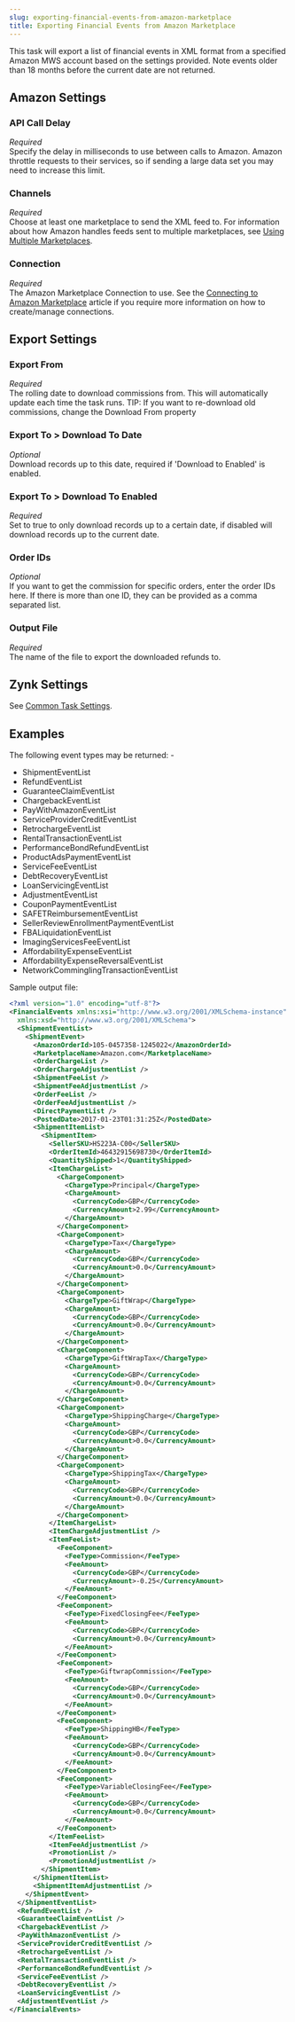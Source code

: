 ```yaml
---
slug: exporting-financial-events-from-amazon-marketplace
title: Exporting Financial Events from Amazon Marketplace
---
```

This task will export a list of financial events in XML format from a specified Amazon MWS account based on the settings provided. Note events older than 18 months before the current date are not returned.

## Amazon Settings
### API Call Delay
_Required_  
Specify the delay in milliseconds to use between calls to Amazon. Amazon throttle requests to their services, so if sending a large data set you may need to increase this limit.

### Channels
_Required_  
Choose at least one marketplace to send the XML feed to. For information about how Amazon handles feeds sent to multiple marketplaces, see [Using Multiple Marketplaces](http://docs.developer.amazonservices.com/en_UK/feeds/Feeds_EU_Global_Seller.html).

### Connection
_Required_  
The Amazon Marketplace Connection to use. See the [Connecting to Amazon Marketplace](connecting-to-amazon-marketplace) article if you require more information on how to create/manage connections.

## Export Settings
### Export From
_Required_  
The rolling date to download commissions from. This will automatically update each time the task runs. TIP: If you want to re-download old commissions, change the Download From property

### Export To > Download To Date
_Optional_  
Download records up to this date, required if 'Download to Enabled' is enabled.

### Export To > Download To Enabled
_Required_  
Set to true to only download records up to a certain date, if disabled will download records up to the current date.

### Order IDs
_Optional_  
If you want to get the commission for specific orders, enter the order IDs here. If there is more than one ID, they can be provided as a comma separated list.

### Output File
_Required_  
The name of the file to export the downloaded refunds to.

## Zynk Settings
See [Common Task Settings](common-task-settings).

## Examples
The following event types may be returned: -
 * ShipmentEventList
 * RefundEventList
 * GuaranteeClaimEventList
 * ChargebackEventList
 * PayWithAmazonEventList
 * ServiceProviderCreditEventList
 * RetrochargeEventList
 * RentalTransactionEventList
 * PerformanceBondRefundEventList
 * ProductAdsPaymentEventList
 * ServiceFeeEventList
 * DebtRecoveryEventList
 * LoanServicingEventList
 * AdjustmentEventList
 * CouponPaymentEventList
 * SAFETReimbursementEventList
 * SellerReviewEnrollmentPaymentEventList
 * FBALiquidationEventList
 * ImagingServicesFeeEventList
 * AffordabilityExpenseEventList
 * AffordabilityExpenseReversalEventList
 * NetworkComminglingTransactionEventList

Sample output file:
```xml
<?xml version="1.0" encoding="utf-8"?>
<FinancialEvents xmlns:xsi="http://www.w3.org/2001/XMLSchema-instance" 
  xmlns:xsd="http://www.w3.org/2001/XMLSchema">
  <ShipmentEventList>
    <ShipmentEvent>
      <AmazonOrderId>105-0457358-1245022</AmazonOrderId>
      <MarketplaceName>Amazon.com</MarketplaceName>
      <OrderChargeList />
      <OrderChargeAdjustmentList />
      <ShipmentFeeList />
      <ShipmentFeeAdjustmentList />
      <OrderFeeList />
      <OrderFeeAdjustmentList />
      <DirectPaymentList />
      <PostedDate>2017-01-23T01:31:25Z</PostedDate>
      <ShipmentItemList>
        <ShipmentItem>
          <SellerSKU>HS223A-C00</SellerSKU>
          <OrderItemId>46432915698730</OrderItemId>
          <QuantityShipped>1</QuantityShipped>
          <ItemChargeList>
            <ChargeComponent>
              <ChargeType>Principal</ChargeType>
              <ChargeAmount>
                <CurrencyCode>GBP</CurrencyCode>
                <CurrencyAmount>2.99</CurrencyAmount>
              </ChargeAmount>
            </ChargeComponent>
            <ChargeComponent>
              <ChargeType>Tax</ChargeType>
              <ChargeAmount>
                <CurrencyCode>GBP</CurrencyCode>
                <CurrencyAmount>0.0</CurrencyAmount>
              </ChargeAmount>
            </ChargeComponent>
            <ChargeComponent>
              <ChargeType>GiftWrap</ChargeType>
              <ChargeAmount>
                <CurrencyCode>GBP</CurrencyCode>
                <CurrencyAmount>0.0</CurrencyAmount>
              </ChargeAmount>
            </ChargeComponent>
            <ChargeComponent>
              <ChargeType>GiftWrapTax</ChargeType>
              <ChargeAmount>
                <CurrencyCode>GBP</CurrencyCode>
                <CurrencyAmount>0.0</CurrencyAmount>
              </ChargeAmount>
            </ChargeComponent>
            <ChargeComponent>
              <ChargeType>ShippingCharge</ChargeType>
              <ChargeAmount>
                <CurrencyCode>GBP</CurrencyCode>
                <CurrencyAmount>0.0</CurrencyAmount>
              </ChargeAmount>
            </ChargeComponent>
            <ChargeComponent>
              <ChargeType>ShippingTax</ChargeType>
              <ChargeAmount>
                <CurrencyCode>GBP</CurrencyCode>
                <CurrencyAmount>0.0</CurrencyAmount>
              </ChargeAmount>
            </ChargeComponent>
          </ItemChargeList>
          <ItemChargeAdjustmentList />
          <ItemFeeList>
            <FeeComponent>
              <FeeType>Commission</FeeType>
              <FeeAmount>
                <CurrencyCode>GBP</CurrencyCode>
                <CurrencyAmount>-0.25</CurrencyAmount>
              </FeeAmount>
            </FeeComponent>
            <FeeComponent>
              <FeeType>FixedClosingFee</FeeType>
              <FeeAmount>
                <CurrencyCode>GBP</CurrencyCode>
                <CurrencyAmount>0.0</CurrencyAmount>
              </FeeAmount>
            </FeeComponent>
            <FeeComponent>
              <FeeType>GiftwrapCommission</FeeType>
              <FeeAmount>
                <CurrencyCode>GBP</CurrencyCode>
                <CurrencyAmount>0.0</CurrencyAmount>
              </FeeAmount>
            </FeeComponent>
            <FeeComponent>
              <FeeType>ShippingHB</FeeType>
              <FeeAmount>
                <CurrencyCode>GBP</CurrencyCode>
                <CurrencyAmount>0.0</CurrencyAmount>
              </FeeAmount>
            </FeeComponent>
            <FeeComponent>
              <FeeType>VariableClosingFee</FeeType>
              <FeeAmount>
                <CurrencyCode>GBP</CurrencyCode>
                <CurrencyAmount>0.0</CurrencyAmount>
              </FeeAmount>
            </FeeComponent>
          </ItemFeeList>
          <ItemFeeAdjustmentList />
          <PromotionList />
          <PromotionAdjustmentList />
        </ShipmentItem>
      </ShipmentItemList>
      <ShipmentItemAdjustmentList />
    </ShipmentEvent>
  </ShipmentEventList>
  <RefundEventList />
  <GuaranteeClaimEventList />
  <ChargebackEventList />
  <PayWithAmazonEventList />
  <ServiceProviderCreditEventList />
  <RetrochargeEventList />
  <RentalTransactionEventList />
  <PerformanceBondRefundEventList />
  <ServiceFeeEventList />
  <DebtRecoveryEventList />
  <LoanServicingEventList />
  <AdjustmentEventList />
</FinancialEvents>
```